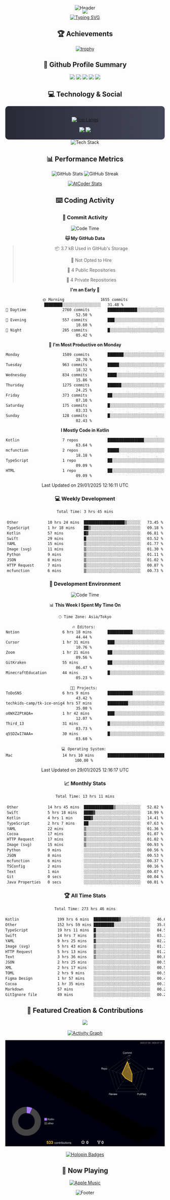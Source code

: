 <div align="center">
  
![Header](https://capsule-render.vercel.app/api?type=waving&color=gradient&customColorList=12&height=300&section=header&text=Welcome%20to%20Batapii's%20Universe&fontSize=50&animation=fadeIn&fontAlignY=40&desc=Android%20Developer%20|%20Kotlin%20LOVE%20)

<div style="margin-top: -20px;">
  <img src="https://readme-typing-svg.herokuapp.com/?lines=Crafting+Android+Experiences;Building+Tomorrow's+Apps+Today;Always+Learning,+Always+Growing&font=Fira%20Code&center=true&width=440&height=45&color=f75c7e&vCenter=true&size=22&pause=1000">
</div>

<a href="https://git.io/typing-svg">
  <img src="https://readme-typing-svg.demolab.com?font=Fira+Code&weight=600&size=28&duration=4000&pause=1000&center=true&vCenter=true&width=800&lines=Hey+there!+I'm+Batapii+%F0%9F%91%8B;Android+Developer+from+Japan+%F0%9F%87%AF%F0%9F%87%B5" alt="Typing SVG" />
</a>

## 🏆 Achievements

[![trophy](https://github-profile-trophy.vercel.app/?username=batapii&theme=onestar&no-frame=true&no-bg=true&column=8&rank=SECRET,SSS,SS,S,AAA,AA,A,B,C,?&margin-w=10&margin-h=10)](https://github.com/ryo-ma/github-profile-trophy)

## 🎯 Github Profile Summary

<div align="center">
  <img src="http://github-profile-summary-cards.vercel.app/api/cards/profile-details?username=batapii&theme=radical" />
  <img src="http://github-profile-summary-cards.vercel.app/api/cards/repos-per-language?username=batapii&theme=radical" />
  <img src="http://github-profile-summary-cards.vercel.app/api/cards/most-commit-language?username=batapii&theme=radical" />
  <img src="http://github-profile-summary-cards.vercel.app/api/cards/stats?username=batapii&theme=radical" />
  <img src="http://github-profile-summary-cards.vercel.app/api/cards/productive-time?username=batapii&theme=radical" />
</div>

## 💻 Technology & Social

<div align="center" style="background: linear-gradient(to right, #282A36, #44475A); padding: 20px; border-radius: 10px;">

[![Top Langs](https://github-readme-stats.vercel.app/api/top-langs/?username=batapii
)](https://github.com/anuraghazra/github-readme-stats)

<div style="margin-top: 15px">
<a href="https://github.com/batapii"><img src="https://img.shields.io/github/followers/batapii?style=for-the-badge&logo=github&label=Follow&color=ff6e96&labelColor=282A36"/></a>
<a href="https://twitter.com/batapii3939"><img src="https://img.shields.io/twitter/follow/batapii?style=for-the-badge&logo=twitter&color=1DA1F2&labelColor=282A36&label= Twitter"/></a>
</div>

</div>

<div align="center">
<img src="https://github-readme-tech-stack.vercel.app/api/cards?title=Tech+Stack&align=center&titleAlign=center&fontSize=20&lineHeight=10&lineCount=4&theme=github_dark&width=800&bg=%230D1117&badge=%23161B22&border=%2321262D&titleColor=%2358A6FF&line1=kotlin%2Ckotlin%2C0095D5%3Bandroid%2Candroid%2C00ff00%3Bjetpackcompose%2Cjetpack%2C4285F4%3B&line2=swift%2Cswift%2CFA7343%3Bfirebase%2Cfirebase%2CFFCA28%3Bgithub%2Cgithub%2C181717%3B&line3=typescript%2Ctypescript%2C3178C6%3Bgraphql%2Cgraphql%2CE10098%3Bsupabase%2Csupabase%2C3FCF8E%3B&line4=gradle%2Cgradle%2C02303A%3Bgitkraken%2Cgitkraken%2C179287%3Bpostman%2Cpostman%2CFF6C37%3B" alt="Tech Stack" />
</div>



## 📊 Performance Metrics

<div align="center">

![GitHub Stats](https://github-readme-stats.vercel.app/api?username=batapii&show_icons=true&theme=radical&hide_border=true&bg_color=0D1117)
![GitHub Streak](https://github-readme-streak-stats.herokuapp.com/?user=batapii&theme=radical&hide_border=true&background=0D1117)

[![AtCoder Stats](https://atcoder-readme-stats.vercel.app/stats/batapii3939?theme=dark&show_history=5&width=495)](https://github.com/iwbc-mzk/atcoder-readme-stats)

</div>

## ⌨️ Coding Activity

### 🌟 Commit Activity
<!--START_SECTION:commit-stats-->
![Code Time](http://img.shields.io/badge/Code%20Time-427%20hrs%2035%20mins-blue)

**🐱 My GitHub Data** 

> 📦 3.7 kB Used in GitHub's Storage 
 > 
> 🚫 Not Opted to Hire
 > 
> 📜 4 Public Repositories 
 > 
> 🔑 4 Private Repositories 
 > 
**I'm an Early 🐤** 

```text
🌞 Morning                1655 commits        ████████░░░░░░░░░░░░░░░░░   31.48 % 
🌆 Daytime                2760 commits        █████████████░░░░░░░░░░░░   52.50 % 
🌃 Evening                557 commits         ███░░░░░░░░░░░░░░░░░░░░░░   10.60 % 
🌙 Night                  285 commits         █░░░░░░░░░░░░░░░░░░░░░░░░   05.42 % 
```
📅 **I'm Most Productive on Monday** 

```text
Monday                   1509 commits        ███████░░░░░░░░░░░░░░░░░░   28.70 % 
Tuesday                  963 commits         █████░░░░░░░░░░░░░░░░░░░░   18.32 % 
Wednesday                834 commits         ████░░░░░░░░░░░░░░░░░░░░░   15.86 % 
Thursday                 1275 commits        ██████░░░░░░░░░░░░░░░░░░░   24.25 % 
Friday                   373 commits         ██░░░░░░░░░░░░░░░░░░░░░░░   07.10 % 
Saturday                 175 commits         █░░░░░░░░░░░░░░░░░░░░░░░░   03.33 % 
Sunday                   128 commits         █░░░░░░░░░░░░░░░░░░░░░░░░   02.43 % 
```


**I Mostly Code in Kotlin** 

```text
Kotlin                   7 repos             ████████████████░░░░░░░░░   63.64 % 
mcfunction               2 repos             █████░░░░░░░░░░░░░░░░░░░░   18.18 % 
TypeScript               1 repo              ██░░░░░░░░░░░░░░░░░░░░░░░   09.09 % 
HTML                     1 repo              ██░░░░░░░░░░░░░░░░░░░░░░░   09.09 % 
```




 Last Updated on 29/01/2025 12:16:11 UTC
<!--END_SECTION:commit-stats-->

### 💻 Weekly Development
<!--START_SECTION:wakatime-->

```txt
Total Time: 3 hrs 45 mins

Other             10 hrs 24 mins  ██████████████████▒░░░░░░   73.45 %
TypeScript        1 hr 18 mins    ██▒░░░░░░░░░░░░░░░░░░░░░░   09.18 %
Kotlin            57 mins         █▓░░░░░░░░░░░░░░░░░░░░░░░   06.81 %
Swift             29 mins         █░░░░░░░░░░░░░░░░░░░░░░░░   03.52 %
YAML              15 mins         ▒░░░░░░░░░░░░░░░░░░░░░░░░   01.77 %
Image (svg)       11 mins         ▒░░░░░░░░░░░░░░░░░░░░░░░░   01.30 %
Python            9 mins          ▒░░░░░░░░░░░░░░░░░░░░░░░░   01.11 %
JSON              8 mins          ▒░░░░░░░░░░░░░░░░░░░░░░░░   01.02 %
HTTP Request      7 mins          ▒░░░░░░░░░░░░░░░░░░░░░░░░   00.87 %
mcfunction        6 mins          ▒░░░░░░░░░░░░░░░░░░░░░░░░   00.73 %
```

<!--END_SECTION:wakatime-->

### 🔨 Development Environment
<!--START_SECTION:dev-stats-->
![Code Time](http://img.shields.io/badge/Code%20Time-427%20hrs%2035%20mins-blue)

📊 **This Week I Spent My Time On** 

```text
🕑︎ Time Zone: Asia/Tokyo

🔥 Editors: 
Notion                   6 hrs 18 mins       ███████████░░░░░░░░░░░░░░   44.44 % 
Cursor                   1 hr 31 mins        ███░░░░░░░░░░░░░░░░░░░░░░   10.76 % 
Zoom                     1 hr 21 mins        ██░░░░░░░░░░░░░░░░░░░░░░░   09.56 % 
GitKraken                55 mins             ██░░░░░░░░░░░░░░░░░░░░░░░   06.47 % 
MinecraftEducation       44 mins             █░░░░░░░░░░░░░░░░░░░░░░░░   05.23 % 

🐱‍💻 Projects: 
ToDoSNS                  6 hrs 9 mins        ███████████░░░░░░░░░░░░░░   43.42 % 
techkids-camp/tk-ice-onig4 hrs 57 mins       █████████░░░░░░░░░░░░░░░░   35.00 % 
o0WXZ2PtAQA=             1 hr 42 mins        ███░░░░░░░░░░░░░░░░░░░░░░   12.07 % 
Third_13                 31 mins             █░░░░░░░░░░░░░░░░░░░░░░░░   03.73 % 
q5SDZwI7AAA=             30 mins             █░░░░░░░░░░░░░░░░░░░░░░░░   03.60 % 

💻 Operating System: 
Mac                      14 hrs 10 mins      █████████████████████████   100.00 % 
```


 Last Updated on 29/01/2025 12:16:17 UTC
<!--END_SECTION:dev-stats-->

### 📈 Monthly Stats
<!--START_SECTION:wakamonth-->

```txt
Total Time: 13 hrs 11 mins

Other             14 hrs 45 mins  █████████████▒░░░░░░░░░░░   52.82 %
Swift             5 hrs 18 mins   ████▓░░░░░░░░░░░░░░░░░░░░   18.99 %
Kotlin            4 hrs 1 min     ███▓░░░░░░░░░░░░░░░░░░░░░   14.41 %
TypeScript        2 hrs 7 mins    ██░░░░░░░░░░░░░░░░░░░░░░░   07.63 %
YAML              22 mins         ▒░░░░░░░░░░░░░░░░░░░░░░░░   01.36 %
Cocoa             17 mins         ▒░░░░░░░░░░░░░░░░░░░░░░░░   01.07 %
HTTP Request      17 mins         ▒░░░░░░░░░░░░░░░░░░░░░░░░   01.02 %
Image (svg)       15 mins         ▒░░░░░░░░░░░░░░░░░░░░░░░░   00.93 %
Python            9 mins          ░░░░░░░░░░░░░░░░░░░░░░░░░   00.56 %
JSON              8 mins          ░░░░░░░░░░░░░░░░░░░░░░░░░   00.53 %
mcfunction        6 mins          ░░░░░░░░░░░░░░░░░░░░░░░░░   00.37 %
TSConfig          2 mins          ░░░░░░░░░░░░░░░░░░░░░░░░░   00.16 %
Text              1 min           ░░░░░░░░░░░░░░░░░░░░░░░░░   00.07 %
Git               0 secs          ░░░░░░░░░░░░░░░░░░░░░░░░░   00.04 %
Java Properties   0 secs          ░░░░░░░░░░░░░░░░░░░░░░░░░   00.01 %
```

<!--END_SECTION:wakamonth-->

### 🏆 All Time Stats
<!--START_SECTION:wakaalltime-->

```txt
Total Time: 273 hrs 46 mins

Kotlin                 199 hrs 6 mins  ███████████▓░░░░░░░░░░░░░   46.66 %
Other                  152 hrs 59 mins █████████░░░░░░░░░░░░░░░░   35.85 %
TypeScript             19 hrs 11 mins  █░░░░░░░░░░░░░░░░░░░░░░░░   04.50 %
Swift                  14 hrs 7 mins   ▓░░░░░░░░░░░░░░░░░░░░░░░░   03.31 %
YAML                   9 hrs 25 mins   ▓░░░░░░░░░░░░░░░░░░░░░░░░   02.21 %
Image (svg)            5 hrs 43 mins   ▒░░░░░░░░░░░░░░░░░░░░░░░░   01.34 %
HTTP Request           5 hrs 13 mins   ▒░░░░░░░░░░░░░░░░░░░░░░░░   01.23 %
Text                   3 hrs 36 mins   ▒░░░░░░░░░░░░░░░░░░░░░░░░   00.85 %
JSON                   2 hrs 25 mins   ░░░░░░░░░░░░░░░░░░░░░░░░░   00.57 %
XML                    2 hrs 17 mins   ░░░░░░░░░░░░░░░░░░░░░░░░░   00.54 %
TOML                   2 hrs 9 mins    ░░░░░░░░░░░░░░░░░░░░░░░░░   00.51 %
Figma Design           1 hr 57 mins    ░░░░░░░░░░░░░░░░░░░░░░░░░   00.46 %
Cocoa                  1 hr 35 mins    ░░░░░░░░░░░░░░░░░░░░░░░░░   00.37 %
Markdown               57 mins         ░░░░░░░░░░░░░░░░░░░░░░░░░   00.22 %
GitIgnore file         49 mins         ░░░░░░░░░░░░░░░░░░░░░░░░░   00.20 %
```

<!--END_SECTION:wakaalltime-->


## 🌟 Featured Creation & Contributions

<div align="center">
  <a href="https://github.com/batapii/ToDoSNS">
    <img src="https://github-readme-stats.vercel.app/api/pin/?username=batapii&repo=ToDoSNS&theme=radical&hide_border=true&bg_color=0D1117" />
  </a>

[![Activity Graph](https://github-readme-activity-graph.vercel.app/graph?username=batapii&custom_title=Contribution%20Graph&hide_border=true&theme=radical&bg_color=0D1117)](https://github.com/ashutosh00710/github-readme-activity-graph)

![3D Contrib](./profile-3d-contrib/profile-night-rainbow.svg)

[![Holopin Badges](https://holopin.me/batapii)](https://holopin.io/@batapii)

</div>

## 🎵 Now Playing

<div align="center">
  
[![Apple Music](https://music-profile.rayriffy.com/theme/dark.svg?uid=001005.6598667d2ffd4a10a4f429edd0ba24c4.1156)](https://github.com/rayriffy/apple-music-github-profile)

</div>

![Footer](https://capsule-render.vercel.app/api?type=waving&color=gradient&customColorList=12&height=100&section=footer)

</div>
